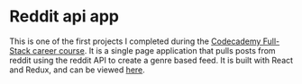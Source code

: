 # Reddit api app
This is one of the first projects I completed during the [Codecademy Full-Stack career course](https://join.codecademy.com/learn/paths/front-end-engineer-career-path-b/). It is a single page application that pulls posts from reddit using the reddit API to create a genre based feed. It is built with React and Redux, and can be viewed [here](https://bornedj.github.io/sports).
